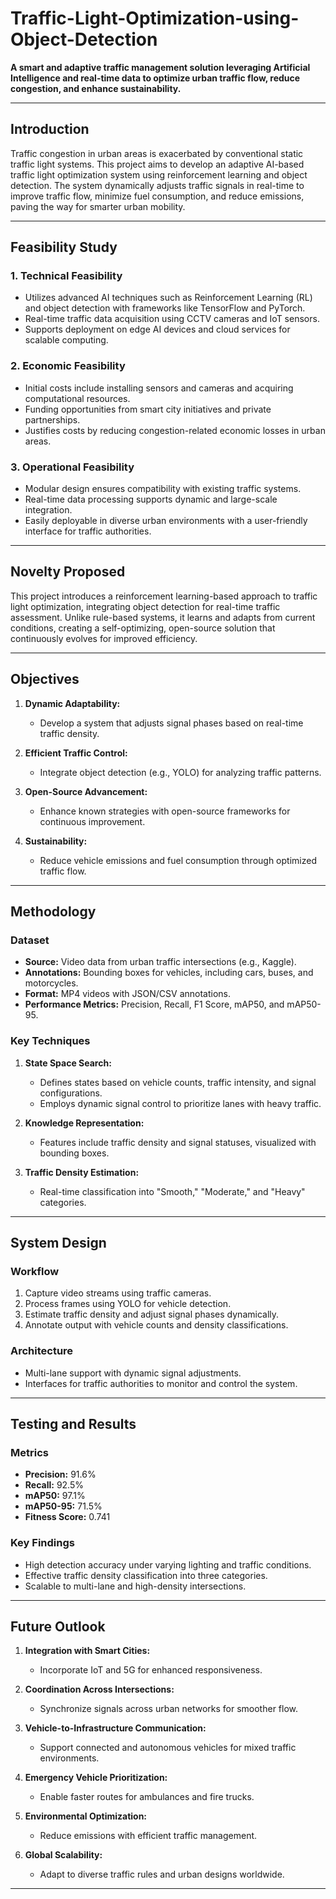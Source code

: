 # Traffic-Light-Optimization-using-Object-Detection
**A smart and adaptive traffic management solution leveraging Artificial Intelligence and real-time data to optimize urban traffic flow, reduce congestion, and enhance sustainability.**

---

## Introduction

Traffic congestion in urban areas is exacerbated by conventional static traffic light systems. This project aims to develop an adaptive AI-based traffic light optimization system using reinforcement learning and object detection. The system dynamically adjusts traffic signals in real-time to improve traffic flow, minimize fuel consumption, and reduce emissions, paving the way for smarter urban mobility.

---

## Feasibility Study

### 1. Technical Feasibility
- Utilizes advanced AI techniques such as Reinforcement Learning (RL) and object detection with frameworks like TensorFlow and PyTorch.
- Real-time traffic data acquisition using CCTV cameras and IoT sensors.
- Supports deployment on edge AI devices and cloud services for scalable computing.

### 2. Economic Feasibility
- Initial costs include installing sensors and cameras and acquiring computational resources.
- Funding opportunities from smart city initiatives and private partnerships.
- Justifies costs by reducing congestion-related economic losses in urban areas.

### 3. Operational Feasibility
- Modular design ensures compatibility with existing traffic systems.
- Real-time data processing supports dynamic and large-scale integration.
- Easily deployable in diverse urban environments with a user-friendly interface for traffic authorities.

---

## Novelty Proposed

This project introduces a reinforcement learning-based approach to traffic light optimization, integrating object detection for real-time traffic assessment. Unlike rule-based systems, it learns and adapts from current conditions, creating a self-optimizing, open-source solution that continuously evolves for improved efficiency.

---

## Objectives

1. **Dynamic Adaptability:**
   - Develop a system that adjusts signal phases based on real-time traffic density.

2. **Efficient Traffic Control:**
   - Integrate object detection (e.g., YOLO) for analyzing traffic patterns.

3. **Open-Source Advancement:**
   - Enhance known strategies with open-source frameworks for continuous improvement.

4. **Sustainability:**
   - Reduce vehicle emissions and fuel consumption through optimized traffic flow.

---

## Methodology

### Dataset
- **Source:** Video data from urban traffic intersections (e.g., Kaggle).
- **Annotations:** Bounding boxes for vehicles, including cars, buses, and motorcycles.
- **Format:** MP4 videos with JSON/CSV annotations.
- **Performance Metrics:** Precision, Recall, F1 Score, mAP50, and mAP50-95.

### Key Techniques
1. **State Space Search:**
   - Defines states based on vehicle counts, traffic intensity, and signal configurations.
   - Employs dynamic signal control to prioritize lanes with heavy traffic.

2. **Knowledge Representation:**
   - Features include traffic density and signal statuses, visualized with bounding boxes.

3. **Traffic Density Estimation:**
   - Real-time classification into "Smooth," "Moderate," and "Heavy" categories.

---

## System Design

### Workflow
1. Capture video streams using traffic cameras.
2. Process frames using YOLO for vehicle detection.
3. Estimate traffic density and adjust signal phases dynamically.
4. Annotate output with vehicle counts and density classifications.

### Architecture
- Multi-lane support with dynamic signal adjustments.
- Interfaces for traffic authorities to monitor and control the system.

---

## Testing and Results

### Metrics
- **Precision:** 91.6%
- **Recall:** 92.5%
- **mAP50:** 97.1%
- **mAP50-95:** 71.5%
- **Fitness Score:** 0.741

### Key Findings
- High detection accuracy under varying lighting and traffic conditions.
- Effective traffic density classification into three categories.
- Scalable to multi-lane and high-density intersections.

---

## Future Outlook

1. **Integration with Smart Cities:**
   - Incorporate IoT and 5G for enhanced responsiveness.

2. **Coordination Across Intersections:**
   - Synchronize signals across urban networks for smoother flow.

3. **Vehicle-to-Infrastructure Communication:**
   - Support connected and autonomous vehicles for mixed traffic environments.

4. **Emergency Vehicle Prioritization:**
   - Enable faster routes for ambulances and fire trucks.

5. **Environmental Optimization:**
   - Reduce emissions with efficient traffic management.

6. **Global Scalability:**
   - Adapt to diverse traffic rules and urban designs worldwide.

---
